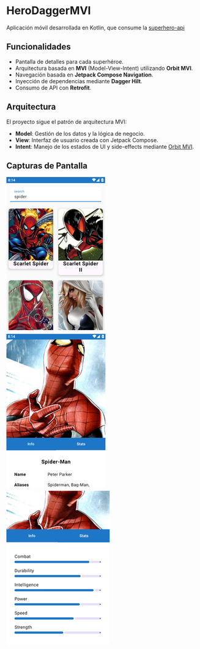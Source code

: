 # HeroDaggerMVI

Aplicación móvil desarrollada en Kotlin, que consume la [superhero-api](https://akabab.github.io/superhero-api/api/)

## Funcionalidades
- Pantalla de detalles para cada superhéroe.
- Arquitectura basada en **MVI** (Model-View-Intent) utilizando **Orbit MVI**.
- Navegación basada en **Jetpack Compose Navigation**.
- Inyección de dependencias mediante **Dagger Hilt**.
- Consumo de API con **Retrofit**.

## Arquitectura
El proyecto sigue el patrón de arquitectura MVI:
- **Model**: Gestión de los datos y la lógica de negocio.
- **View**: Interfaz de usuario creada con Jetpack Compose.
- **Intent**: Manejo de los estados de UI y side-effects mediante [Orbit MVI](https://github.com/orbit-mvi/orbit-mvi).

## Capturas de Pantalla
<div style="display: flex; flex-wrap: wrap; gap: 10px;">
    <img src="assets/HDMVI-search.jpg" alt="search" width="258">
    <img src="assets/HDMVI-info.jpg" alt="info" width="259">
    <img src="assets/HDMVI-stats.jpg" alt="details" width="270">
</div>
